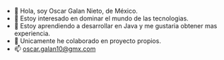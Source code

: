 - 👋 Hola, soy Oscar Galan Nieto, de México.
- 👀 Estoy interesado en dominar el mundo de las tecnologias.
- 🌱 Estoy aprendiendo a desarrollar en Java y me gustaria obtener mas experiencia.
- 💞️ Unicamente he colaborado en proyecto propios.
- 📫 oscar.galan10@gmx.com

<!---
OscarGN10/OscarGN10 is a ✨ special ✨ repository because its `README.md` (this file) appears on your GitHub profile.
You can click the Preview link to take a look at your changes.
--->
